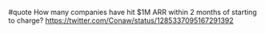 #quote How many companies have hit $1M ARR within 2 months of starting to charge?
https://twitter.com/Conaw/status/1285337095167291392